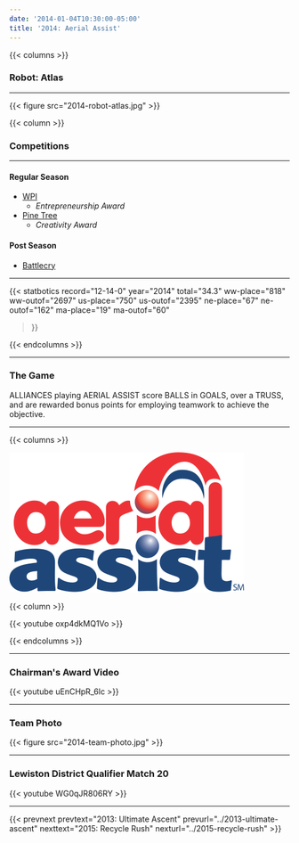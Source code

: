 ```yaml
---
date: '2014-01-04T10:30:00-05:00'
title: '2014: Aerial Assist'
---
```


{{< columns >}}

### Robot: Atlas

---

{{< figure src="2014-robot-atlas.jpg" >}}

{{< column >}}

### Competitions

---

#### Regular Season

* [WPI](https://www.thebluealliance.com/event/2014mawor)
  * _Entrepreneurship Award_
* [Pine Tree](https://www.thebluealliance.com/event/2014melew)
  * _Creativity Award_

#### Post Season

* [Battlecry](https://www.thebluealliance.com/event/2014bc)

---

{{< statbotics
    record="12-14-0" year="2014"
    total="34.3"
    ww-place="818" ww-outof="2697"
    us-place="750" us-outof="2395"
    ne-place="67"  ne-outof="162"
    ma-place="19"  ma-outof="60"
>}}

{{< endcolumns >}}

---

### The Game

ALLIANCES playing AERIAL ASSIST score BALLS in GOALS, over a TRUSS, and are rewarded bonus points for employing teamwork to achieve the objective.

---

{{< columns >}}

[![Aerial Assist Logo](aerial-assist-logo.svg)](https://en.wikipedia.org/wiki/Aerial_Assist)

{{< column >}}

{{< youtube oxp4dkMQ1Vo >}}

{{< endcolumns >}}

---

### Chairman's Award Video

{{< youtube uEnCHpR_6lc >}}

---

### Team Photo
{{< figure src="2014-team-photo.jpg" >}}

---

### Lewiston District Qualifier Match 20

{{< youtube WG0qJR806RY >}}

---

{{< prevnext prevtext="2013: Ultimate Ascent" prevurl="../2013-ultimate-ascent" nexttext="2015: Recycle Rush" nexturl="../2015-recycle-rush" >}}